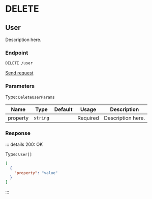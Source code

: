 # DELETE

## User

Description here.

### Endpoint

```sh
DELETE /user
```

[Send request](https://hopp.sh/r/BK0mB70Nd8Wm '/user')

### Parameters

Type: `DeleteUserParams`

| Name     | Type     | Default | Usage    | Description       |
| -------- | -------- | ------- | -------- | ----------------- |
| property | `string` |         | Required | Description here. |

### Response

::: details 200: OK

Type: `User[]`

```json
[
  {
    "property": "value"
  }
]
```

:::
